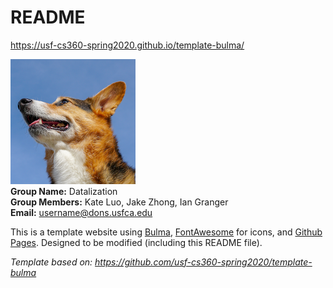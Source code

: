 # README

<https://usf-cs360-spring2020.github.io/template-bulma/>

![Profile Image](profile.png) <br>
**Group Name:** Datalization <br>
**Group Members:** Kate Luo, Jake Zhong, Ian Granger <br>
**Email:** <username@dons.usfca.edu>

This is a template website using [Bulma](https://bulma.io/), [FontAwesome](https://origin.fontawesome.com/) for icons, and [Github Pages](). Designed to be modified (including this README file).

<!-- it is a commend; -->

*Template based on: <https://github.com/usf-cs360-spring2020/template-bulma>*
